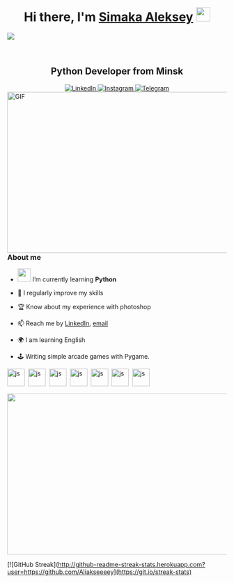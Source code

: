 <h1 align="center">Hi there, I'm <a href="https://www.blackcater.win/" target="_blank">Simaka Aleksey</a> <img
src="https://github.com/blackcater/blackcater/raw/main/images/Hi.gif" height="32" /></h1>

![](https://github.com/halfrost/halfrost/blob/master/icons/header_1.png)

<br />
<div id="header" align="center">
	<h2>Python Developer from Minsk</h2>
</div>
</a>
<div id="socials" align="center">
	<a href="https://www.linkedin.com/in/%D0%B0%D0%BB%D0%B5%D0%BA%D1%81%D0%B5%D0%B9-%D1%81%D0%B8%D0%BC%D0%B0%D0%BA%D0%B0-9366861a3/">
		<img src="https://img.shields.io/badge/LinkedIn-blue?style=for-the-badge&logo=linkedin&logoColor=white" alt="LinkedIn"/>
	</a>
	<a href="https://www.instagram.com/leshka_sailor/">
		<img src="https://img.shields.io/badge/instadram-red?style=for-the-badge&logo=instagram&logoColor=white" alt="Instagram"/>
	</a>
	<a href="https://t.me/Just_a_Humaaaaan">
		<img src="https://img.shields.io/badge/Telegram-blue?style=for-the-badge&logo=telegram&logoColor=white" alt="Telegram"/>
	</a>
</div>
<img align="right" height="370px" width="550px" alt="GIF" src="https://media.giphy.com/media/SWoSkN6DxTszqIKEqv/giphy.gif" alt="Coder GIF" width="700">


### About me

- <img src="https://media.giphy.com/media/WUlplcMpOCEmTGBtBW/giphy.gif" width="30"></h3></div> I’m currently learning **Python**

- 💯 I regularly improve my skills

- 🏆 Know about my experience with photoshop
 
- 📫 Reach me by [LinkedIn](https://www.linkedin.com/in/%D0%B0%D0%BB%D0%B5%D0%BA%D1%81%D0%B5%D0%B9-%D1%81%D0%B8%D0%BC%D0%B0%D0%BA%D0%B0-9366861a3/), [email](mailto:Leskasima@gmail.com)

- 🌍 I am learning English

- 🕹️ Writing simple arcade games with Pygame.




<img src="https://cdn.jsdelivr.net/gh/devicons/devicon/icons/sqlite/sqlite-original-wordmark.svg" title="js" width="40" height="40"/>&nbsp;
<img src="https://cdn.jsdelivr.net/gh/devicons/devicon/icons/python/python-original-wordmark.svg" title="js" width="40" height="40"/>&nbsp;
<img src="https://cdn.jsdelivr.net/gh/devicons/devicon/icons/django/django-plain-wordmark.svg" title="js" width="40" height="40"/>&nbsp;
<img src="https://cdn.jsdelivr.net/gh/devicons/devicon/icons/github/github-original.svg" title="js" width="40" height="40"/>&nbsp;
<img src="https://cdn.jsdelivr.net/gh/devicons/devicon/icons/linkedin/linkedin-original-wordmark.svg" title="js" width="40" height="40"/>&nbsp;
<img src="https://cdn.jsdelivr.net/gh/devicons/devicon/icons/photoshop/photoshop-plain.svg" title="js" width="40" height="40"/>&nbsp;
<img src="https://cdn.jsdelivr.net/gh/devicons/devicon/icons/anaconda/anaconda-original.svg" title="js" width="40" height="40"/>&nbsp;


<div id="stat" align="center">
	<img height="370px" width="550px" src="https://media.giphy.com/media/3FjEPbKqEPhPpmC8uY/giphy.gif" />
<p align="">
</div>
	
[![GitHub Streak](http://github-readme-streak-stats.herokuapp.com?user=https://github.com/Aliakseeeey](https://git.io/streak-stats)
